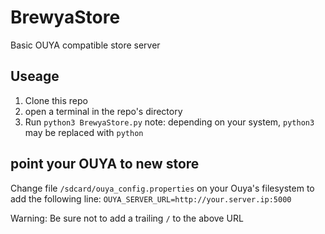 # BrewyaStore

Basic OUYA compatible store server

## Useage
1. Clone this repo
2. open a terminal in the repo's directory
3. Run `python3 BrewyaStore.py`
note: depending on your system, `python3` may be replaced with `python`

## point your OUYA to new store
Change file `/sdcard/ouya_config.properties` on your Ouya's filesystem to add the following line:
`OUYA_SERVER_URL=http://your.server.ip:5000`

Warning: Be sure not to add a trailing `/` to the above URL
